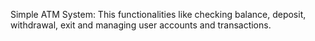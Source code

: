 Simple ATM System: This functionalities like checking balance, deposit, withdrawal, exit and managing user accounts and transactions.
